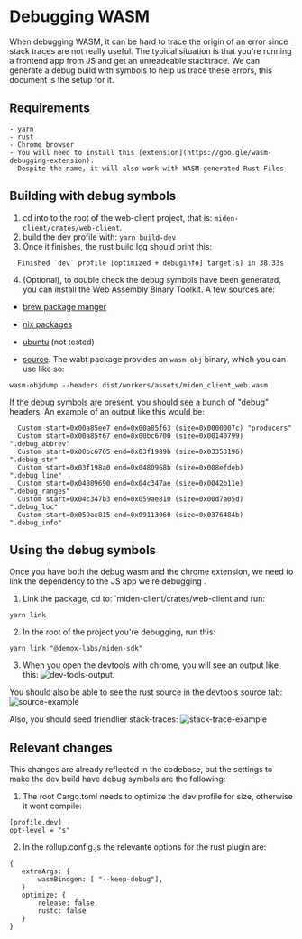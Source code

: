 # Debugging WASM

When debugging WASM, it can be hard to trace the origin of an error since stack traces are not really useful.
The typical situation is that you're running a frontend app from JS and get an unreadeable stacktrace.
We can generate a debug build with symbols to help us trace these errors, this document is the setup for it.


## Requirements
    - yarn
    - rust
    - Chrome browser
    - You will need to install this [extension](https://goo.gle/wasm-debugging-extension).
      Despite the name, it will also work with WASM-generated Rust Files
    
## Building with debug symbols

1. cd into to the root of the web-client project, that is: `miden-client/crates/web-client`.
2. build the dev profile with: 
   ```yarn build-dev```
3. Once it finishes, the rust build log should print this:
  ```
    Finished `dev` profile [optimized + debuginfo] target(s) in 38.33s
  ```
  4. (Optional), to double check the debug symbols have been generated, you can install
  the Web Assembly Binary Toolkit. A few sources are:
  - [brew package manger](https://formulae.brew.sh/formula/wabt)
  
  - [nix packages](https://github.com/NixOS/nixpkgs/blob/25e53aa156d47bad5082ff7618f5feb1f5e02d01/pkgs/by-name/wa/wabt/package.nix#L27)
 - [ubuntu](https://launchpad.net/ubuntu/+source/wabt)  (not tested)
 - [source](https://github.com/WebAssembly/wabt).
 The wabt package provides an `wasm-obj` binary, which you can use like so:
 ```
 wasm-objdump --headers dist/workers/assets/miden_client_web.wasm
 ```
 If the debug symbols are present, you should see a bunch of "debug" headers.
 An example of an output like this would be:
 ```
   Custom start=0x00a85ee7 end=0x00a85f63 (size=0x0000007c) "producers"
   Custom start=0x00a85f67 end=0x00bc6700 (size=0x00140799) ".debug_abbrev"
   Custom start=0x00bc6705 end=0x03f1989b (size=0x03353196) ".debug_str"
   Custom start=0x03f198a0 end=0x0480968b (size=0x008efdeb) ".debug_line"
   Custom start=0x04809690 end=0x04c347ae (size=0x0042b11e) ".debug_ranges"
   Custom start=0x04c347b3 end=0x059ae810 (size=0x00d7a05d) ".debug_loc"
   Custom start=0x059ae815 end=0x09113060 (size=0x0376484b) ".debug_info"
 ```
    
## Using the debug symbols

Once you have both the debug wasm and the chrome extension, we need to link
the dependency to the JS app we're debugging .

1. Link the package, cd to: `miden-client/crates/web-client and run:
```
yarn link 
```
2. In the root of the project you're debugging, run this:
```
yarn link "@demox-labs/miden-sdk"
```
3. When you open the devtools with chrome, you will see an output like this:
![dev-tools-output](./devtools-output.png).

You should also be able to see the rust source in the devtools source tab:
![source-example](./source-example.png)

Also, you should seed friendlier stack-traces:
![stack-trace-example](./stack-trace-example.png)


## Relevant changes

This changes are already reflected in the codebase, but the settings to make the dev build have debug symbols are the following:

1. The root Cargo.toml needs to optimize the dev profile for size, otherwise it wont compile:
```
[profile.dev]
opt-level = "s"
```
2. In the rollup.config.js the relevante options for the rust plugin are:
```
{
   extraArgs: {
       wasmBindgen: [ "--keep-debug"],
   } 
   optimize: {
       release: false,
       rustc: false
   }
}
```
